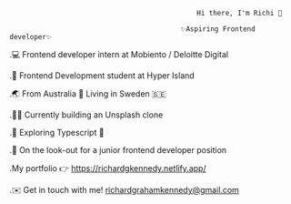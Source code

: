 


                                                  Hi there, I'm Richi 👋

                                              ✨Aspiring Frontend developer✨

.💻 Frontend developer intern at Mobiento / Deloitte Digital

.📖 Frontend Development student at Hyper Island

.🌏 From Australia 🦘 Living in Sweden 🇸🇪

.👷‍♂️ Currently building an Unsplash clone 

.🧭 Exploring Typescript 🦾

.👀 On the look-out for a junior frontend developer position 

.My portfolio 👉 https://richardgkennedy.netlify.app/ 

.✉️ Get in touch with me! richardgrahamkennedy@gmail.com
<!--
**RichiKennedy/RichiKennedy** is a ✨ _special_ ✨ repository because its `README.md` (this file) appears on your GitHub profile.

Here are some ideas to get you started:

- 🔭 I’m currently working on ...
- 🌱 I’m currently learning ...
- 👯 I’m looking to collaborate on ...
- 🤔 I’m looking for help with ...
- 💬 Ask me about ...
- 📫 How to reach me: ...
- 😄 Pronouns: ...
- ⚡ Fun fact: ...
-->
